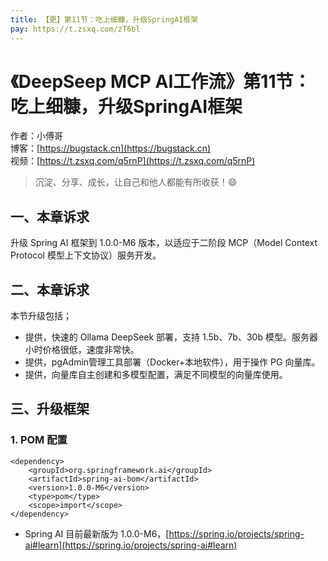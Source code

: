 ```yaml
---
title: 【更】第11节：吃上细糠，升级SpringAI框架
pay: https://t.zsxq.com/zT6bl
---
```


# 《DeepSeep MCP AI工作流》第11节：吃上细糠，升级SpringAI框架

作者：小傅哥
<br/>博客：[https://bugstack.cn](https://bugstack.cn)
<br/>视频：[https://t.zsxq.com/q5rnP](https://t.zsxq.com/q5rnP)

> 沉淀、分享、成长，让自己和他人都能有所收获！😄

## 一、本章诉求

升级 Spring AI 框架到 1.0.0-M6 版本，以适应于二阶段 MCP（Model Context Protocol  模型上下文协议）服务开发。

## 二、本章诉求

本节升级包括；
- 提供，快速的 Ollama DeepSeek 部署，支持 1.5b、7b、30b 模型。服务器小时价格很低，速度非常快。
- 提供，pgAdmin管理工具部署（Docker+本地软件），用于操作 PG 向量库。
- 提供，向量库自主创建和多模型配置，满足不同模型的向量库使用。

## 三、升级框架

### 1. POM 配置

```pom
<dependency>
    <groupId>org.springframework.ai</groupId>
    <artifactId>spring-ai-bom</artifactId>
    <version>1.0.0-M6</version>
    <type>pom</type>
    <scope>import</scope>
</dependency>
```

- Spring AI 目前最新版为 1.0.0-M6，[https://spring.io/projects/spring-ai#learn](https://spring.io/projects/spring-ai#learn)
